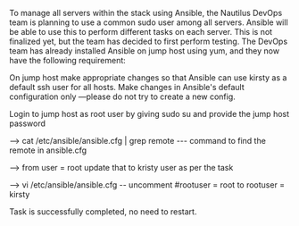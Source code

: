 To manage all servers within the stack using Ansible, the Nautilus DevOps team is planning to use a common sudo user among all servers. 
Ansible will be able to use this to perform different tasks on each server. This is not finalized yet, but the team has decided to first perform testing. 
The DevOps team has already installed Ansible on jump host using yum, and they now have the following requirement:

On jump host make appropriate changes so that Ansible can use kirsty as a default ssh user for all hosts. 
Make changes in Ansible's default configuration only —please do not try to create a new config.

Login to jump host as root user by giving sudo su and provide the jump host password

--> cat /etc/ansible/ansible.cfg | grep remote  --- command to find the remote in ansible.cfg

--> from user = root update that to kristy user as per the task

--> vi /etc/ansible/ansible.cfg -- uncomment #rootuser = root to rootuser = kirsty

Task is successfully completed, no need to restart. 


